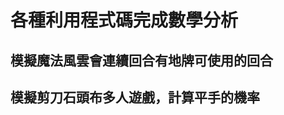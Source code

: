 # 各種利用程式碼完成數學分析

## 模擬魔法風雲會連續回合有地牌可使用的回合

[](./mtg/main.go)

## 模擬剪刀石頭布多人遊戲，計算平手的機率

[](./rock_paper_scissors/main.go)
